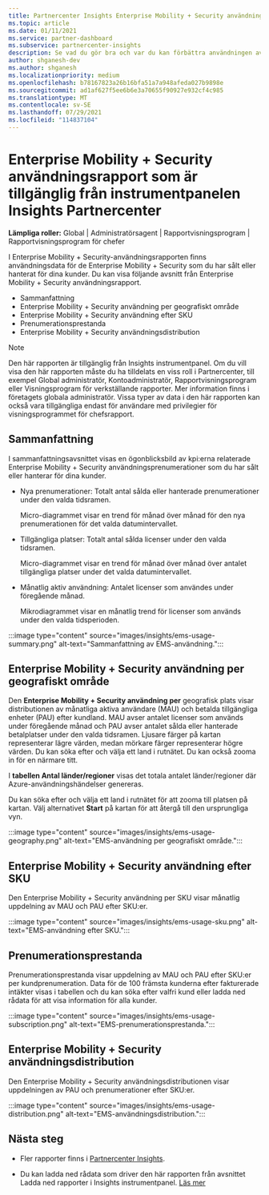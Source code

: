 ```yaml
---
title: Partnercenter Insights Enterprise Mobility + Security användningsrapport
ms.topic: article
ms.date: 01/11/2021
ms.service: partner-dashboard
ms.subservice: partnercenter-insights
description: Se vad du gör bra och var du kan förbättra användningen av Enterprise Mobility + Security prenumerationer som du säljer eller hanterar åt dina kunder.
author: shganesh-dev
ms.author: shganesh
ms.localizationpriority: medium
ms.openlocfilehash: b78167823a26b16bfa51a7a948afeda027b9898e
ms.sourcegitcommit: ad1af627f5ee6b6e3a70655f90927e932cf4c985
ms.translationtype: MT
ms.contentlocale: sv-SE
ms.lasthandoff: 07/29/2021
ms.locfileid: "114837104"
---
```

# <a name="enterprise-mobility--security-usage-report-available-from-the-partner-center-insights-dashboard"></a>Enterprise Mobility + Security användningsrapport som är tillgänglig från instrumentpanelen Insights Partnercenter

**Lämpliga roller:** Global | Administratörsagent | Rapportvisningsprogram | Rapportvisningsprogram för chefer

I Enterprise Mobility + Security-användningsrapporten finns användningsdata för de Enterprise Mobility + Security som du har sålt eller hanterat för dina kunder. Du kan visa följande avsnitt från Enterprise Mobility + Security användningsrapport.

- Sammanfattning
- Enterprise Mobility + Security användning per geografiskt område
- Enterprise Mobility + Security användning efter SKU
- Prenumerationsprestanda
- Enterprise Mobility + Security användningsdistribution

 > [!NOTE]
 > Den här rapporten är tillgänglig från Insights instrumentpanel. Om du vill visa den här rapporten måste du ha tilldelats en viss roll i Partnercenter, till exempel Global administratör, Kontoadministratör, Rapportvisningsprogram eller Visningsprogram för verkställande rapporter. Mer information finns i företagets globala administratör. Vissa typer av data i den här rapporten kan också vara tillgängliga endast för användare med privilegier för visningsprogrammet för chefsrapport.

## <a name="summary"></a>Sammanfattning

I sammanfattningsavsnittet visas en ögonblicksbild av kpi:erna relaterade Enterprise Mobility + Security användningsprenumerationer som du har sålt eller hanterar för dina kunder. 

- Nya prenumerationer: Totalt antal sålda eller hanterade prenumerationer under den valda tidsramen.

   Micro-diagrammet visar en trend för månad över månad för den nya prenumerationen för det valda datumintervallet.

- Tillgängliga platser: Totalt antal sålda licenser under den valda tidsramen.

   Micro-diagrammet visar en trend för månad över månad över antalet tillgängliga platser under det valda datumintervallet.

- Månatlig aktiv användning: Antalet licenser som användes under föregående månad.

   Mikrodiagrammet visar en månatlig trend för licenser som används under den valda tidsperioden.

:::image type="content" source="images/insights/ems-usage-summary.png" alt-text="Sammanfattning av EMS-användning.":::

## <a name="enterprise-mobility--security-usage-by-geography"></a>Enterprise Mobility + Security användning per geografiskt område

Den **Enterprise Mobility + Security användning per** geografisk plats visar distributionen av månatliga aktiva användare (MAU) och betalda tillgängliga enheter (PAU) efter kundland. MAU avser antalet licenser som används under föregående månad och PAU avser antalet sålda eller hanterade betalplatser under den valda tidsramen. Ljusare färger på kartan representerar lägre värden, medan mörkare färger representerar högre värden. Du kan söka efter och välja ett land i rutnätet. Du kan också zooma in för en närmare titt.

I **tabellen Antal länder/regioner** visas det totala antalet länder/regioner där Azure-användningshändelser genereras.

Du kan söka efter och välja ett land i rutnätet för att zooma till platsen på kartan. Välj alternativet **Start** på kartan för att återgå till den ursprungliga vyn.

:::image type="content" source="images/insights/ems-usage-geography.png" alt-text="EMS-användning per geografiskt område.":::

## <a name="enterprise-mobility--security-usage-by-sku"></a>Enterprise Mobility + Security användning efter SKU

Den Enterprise Mobility + Security användning per SKU visar månatlig uppdelning av MAU och PAU efter SKU:er.

:::image type="content" source="images/insights/ems-usage-sku.png" alt-text="EMS-användning efter SKU.":::

## <a name="subscriptions-performance"></a>Prenumerationsprestanda

Prenumerationsprestanda visar uppdelning av MAU och PAU efter SKU:er per kundprenumeration. Data för de 100 främsta kunderna efter fakturerade intäkter visas i tabellen och du kan söka efter valfri kund eller ladda ned rådata för att visa information för alla kunder.

:::image type="content" source="images/insights/ems-usage-subscription.png" alt-text="EMS-prenumerationsprestanda.":::

## <a name="enterprise-mobility--security-usage-distribution"></a>Enterprise Mobility + Security användningsdistribution

Den Enterprise Mobility + Security användningsdistributionen visar uppdelningen av PAU och prenumerationer efter SKU:er.

:::image type="content" source="images/insights/ems-usage-distribution.png" alt-text="EMS-användningsdistribution.":::

## <a name="next-steps"></a>Nästa steg

- Fler rapporter finns i [Partnercenter Insights](partner-center-insights.md).

- Du kan ladda ned rådata som driver den här rapporten från avsnittet Ladda ned rapporter i Insights instrumentpanel. [Läs mer](insights-download-reports.md) 
